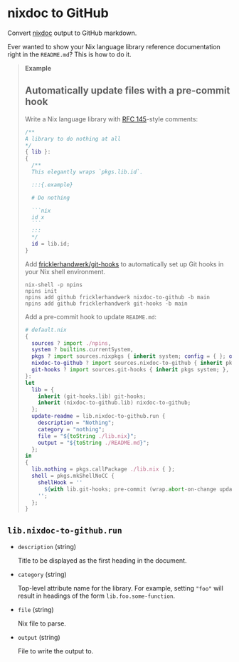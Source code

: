 # nixdoc to GitHub
Convert [nixdoc](https://github.com/nix-community/nixdoc/) output to GitHub markdown.

Ever wanted to show your Nix language library reference documentation right in the `README.md`?
This is how to do it.

> **Example**
>
> ## Automatically update files with a pre-commit hook
>
> Write a Nix language library with [RFC 145](https://github.com/NixOS/rfcs/pull/145)-style comments:
>
> ````nix
> /**
> A library to do nothing at all
> */
> { lib }:
> {
>   /**
>   This elegantly wraps `pkgs.lib.id`.
>
>   :::{.example}
>
>   # Do nothing
>
>   ```nix
>   id x
>   ```
>   :::
>   */
>   id = lib.id;
> }
> ````
>
> Add [fricklerhandwerk/git-hooks](https://github.com/fricklerhandwerk/git-hooks) to automatically set up Git hooks in your Nix shell environment.
>
> ```shell-session
> nix-shell -p npins
> npins init
> npins add github fricklerhandwerk nixdoc-to-github -b main
> npins add github fricklerhandwerk git-hooks -b main
> ```
>
> Add a pre-commit hook to update `README.md`:
>
> ```nix
> # default.nix
> {
>   sources ? import ./npins,
>   system ? builtins.currentSystem,
>   pkgs ? import sources.nixpkgs { inherit system; config = { }; overlays = [ ]; },
>   nixdoc-to-github ? import sources.nixdoc-to-github { inherit pkgs system; },
>   git-hooks ? import sources.git-hooks { inherit pkgs system; },
> }:
> let
>   lib = {
>     inherit (git-hooks.lib) git-hooks;
>     inherit (nixdoc-to-github.lib) nixdoc-to-github;
>   };
>   update-readme = lib.nixdoc-to-github.run {
>     description = "Nothing";
>     category = "nothing";
>     file = "${toString ./lib.nix}";
>     output = "${toString ./README.md}";
>   };
> in
> {
>   lib.nothing = pkgs.callPackage ./lib.nix { };
>   shell = pkgs.mkShellNoCC {
>     shellHook = ''
>       ${with lib.git-hooks; pre-commit (wrap.abort-on-change update-readme)}
>     '';
>   };
> }
> ```
>

## `lib.nixdoc-to-github.run`

- `description` (string)

  Title to be displayed as the first heading in the document.

- `category` (string)

  Top-level attribute name for the library.
  For example, setting `"foo"` will result in headings of the form `lib.foo.some-function`.

- `file` (string)

  Nix file to parse.

- `output` (string)

  File to write the output to.



